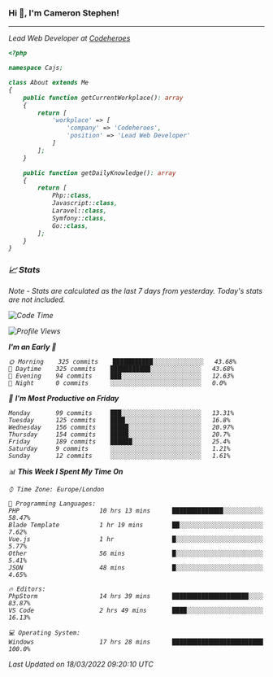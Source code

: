 ### Hi 👋, I'm Cameron Stephen!
<hr>
<p><em>Lead Web Developer at <a href="https://codeheroes.co.uk">Codeheroes</a></p>


```php
<?php

namespace Cajs;

class About extends Me
{
    public function getCurrentWorkplace(): array
    {
        return [
            'workplace' => [
                'company' => 'Codeheroes',
                'position' => 'Lead Web Developer'
            ]
        ];
    }

    public function getDailyKnowledge(): array
    {
        return [
            Php::class,
            Javascript::class,
            Laravel::class,
            Symfony::class,
            Go::class,
        ];
    }
}
```

### 📈 Stats
<p><em>Note - Stats are calculated as the last 7 days from yesterday. Today's stats are not included.</em></p>


<!--START_SECTION:waka-->
![Code Time](http://img.shields.io/badge/Code%20Time-2%2C738%20hrs%2022%20mins-blue)

![Profile Views](http://img.shields.io/badge/Profile%20Views-9-blue)

**I'm an Early 🐤** 

```text
🌞 Morning    325 commits    ███████████░░░░░░░░░░░░░░   43.68% 
🌆 Daytime    325 commits    ███████████░░░░░░░░░░░░░░   43.68% 
🌃 Evening    94 commits     ███░░░░░░░░░░░░░░░░░░░░░░   12.63% 
🌙 Night      0 commits      ░░░░░░░░░░░░░░░░░░░░░░░░░   0.0%

```
📅 **I'm Most Productive on Friday** 

```text
Monday       99 commits     ███░░░░░░░░░░░░░░░░░░░░░░   13.31% 
Tuesday      125 commits    ████░░░░░░░░░░░░░░░░░░░░░   16.8% 
Wednesday    156 commits    █████░░░░░░░░░░░░░░░░░░░░   20.97% 
Thursday     154 commits    █████░░░░░░░░░░░░░░░░░░░░   20.7% 
Friday       189 commits    ██████░░░░░░░░░░░░░░░░░░░   25.4% 
Saturday     9 commits      ░░░░░░░░░░░░░░░░░░░░░░░░░   1.21% 
Sunday       12 commits     ░░░░░░░░░░░░░░░░░░░░░░░░░   1.61%

```


📊 **This Week I Spent My Time On** 

```text
⌚︎ Time Zone: Europe/London

💬 Programming Languages: 
PHP                      10 hrs 13 mins      ██████████████░░░░░░░░░░░   58.47% 
Blade Template           1 hr 19 mins        ██░░░░░░░░░░░░░░░░░░░░░░░   7.62% 
Vue.js                   1 hr                █░░░░░░░░░░░░░░░░░░░░░░░░   5.77% 
Other                    56 mins             █░░░░░░░░░░░░░░░░░░░░░░░░   5.41% 
JSON                     48 mins             █░░░░░░░░░░░░░░░░░░░░░░░░   4.65%

🔥 Editors: 
PhpStorm                 14 hrs 39 mins      █████████████████████░░░░   83.87% 
VS Code                  2 hrs 49 mins       ████░░░░░░░░░░░░░░░░░░░░░   16.13%

💻 Operating System: 
Windows                  17 hrs 28 mins      █████████████████████████   100.0%

```


 Last Updated on 18/03/2022 09:20:10 UTC
<!--END_SECTION:waka-->

